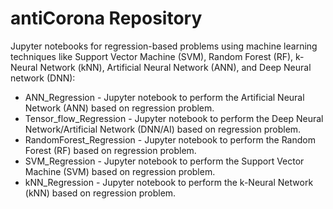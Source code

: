 # antiCorona Repository 

Jupyter notebooks for regression-based problems using machine learning techniques like Support Vector Machine (SVM), Random Forest (RF), k-Neural Network (kNN), Artificial Neural Network (ANN), and Deep Neural network (DNN):

- ANN_Regression - Jupyter notebook to perform the Artificial Neural Network (ANN) based on regression problem.
- Tensor_flow_Regression - Jupyter notebook to perform the Deep Neural Network/Artificial Network (DNN/AI) based on regression problem.
- RandomForest_Regression - Jupyter notebook to perform the Random Forest (RF) based on regression problem.
- SVM_Regression - Jupyter notebook to perform the Support Vector Machine (SVM) based on regression problem.
- kNN_Regression - Jupyter notebook to perform the k-Neural Network (kNN) based on regression problem.
